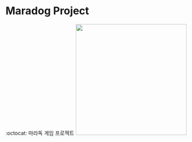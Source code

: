 # Maradog Project
:octocat: 마라독 게임 프로젝트
<img width = "300dp" hegith = "200dp" src = "https://user-images.githubusercontent.com/55117706/100318104-d664de00-3000-11eb-9a9d-8b80271b2109.png">

